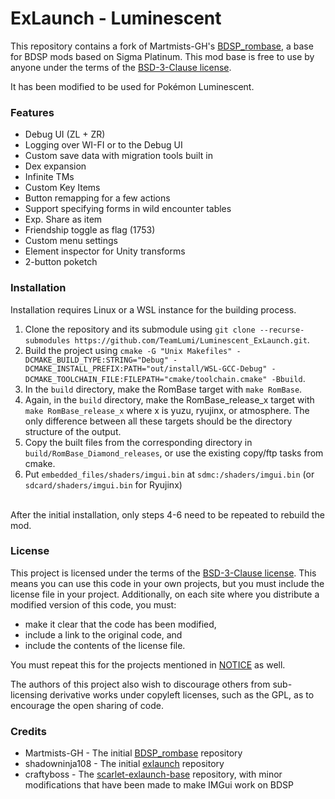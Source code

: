 # ExLaunch - Luminescent

This repository contains a fork of Martmists-GH's [BDSP_rombase](https://github.com/Martmists-GH/BDSP_rombase), a base for BDSP mods based on Sigma Platinum. This mod base is free to use by anyone under the terms of the [BSD-3-Clause license](./LICENSE).

It has been modified to be used for Pokémon Luminescent.

### Features

- Debug UI (ZL + ZR)
- Logging over WI-FI or to the Debug UI
- Custom save data with migration tools built in
- Dex expansion
- Infinite TMs
- Custom Key Items
- Button remapping for a few actions
- Support specifying forms in wild encounter tables
- Exp. Share as item
- Friendship toggle as flag (1753)
- Custom menu settings
- Element inspector for Unity transforms
- 2-button poketch

### Installation
Installation requires Linux or a WSL instance for the building process.

1. Clone the repository and its submodule using `git clone --recurse-submodules https://github.com/TeamLumi/Luminescent_ExLaunch.git`.
2. Build the project using `cmake -G "Unix Makefiles" -DCMAKE_BUILD_TYPE:STRING="Debug" -DCMAKE_INSTALL_PREFIX:PATH="out/install/WSL-GCC-Debug" -DCMAKE_TOOLCHAIN_FILE:FILEPATH="cmake/toolchain.cmake" -Bbuild`.
3. In the `build` directory, make the RomBase target with `make RomBase`.
4. Again, in the `build` directory, make the RomBase_release_x target with `make RomBase_release_x` where x is yuzu, ryujinx, or atmosphere. The only difference between all these targets should be the directory structure of the output.
5. Copy the built files from the corresponding directory in `build/RomBase_Diamond_releases`, or use the existing copy/ftp tasks from cmake.
6. Put `embedded_files/shaders/imgui.bin` at `sdmc:/shaders/imgui.bin` (or `sdcard/shaders/imgui.bin` for Ryujinx)
<br>
After the initial installation, only steps 4-6 need to be repeated to rebuild the mod.

### License

This project is licensed under the terms of the [BSD-3-Clause license](./LICENSE). 
This means you can use this code in your own projects, but you must include the license file in your project. 
Additionally, on each site where you distribute a modified version of this code, you must:
- make it clear that the code has been modified, 
- include a link to the original code, and 
- include the contents of the license file.

You must repeat this for the projects mentioned in [NOTICE](./NOTICE) as well.


The authors of this project also wish to discourage others from sub-licensing derivative works under copyleft licenses, such as the GPL, as to encourage the open sharing of code.

### Credits

- Martmists-GH - The initial [BDSP_rombase](https://github.com/Martmists-GH/BDSP_rombase) repository
- shadowninja108 - The initial [exlaunch](https://github.com/shadowninja108/exlaunch) repository
- craftyboss - The [scarlet-exlaunch-base](https://github.com/craftyboss/scarlet-exlaunch-base) repository, with minor modifications that have been made to make IMGui work on BDSP
